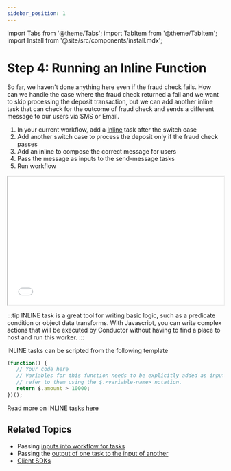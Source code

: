 ```yaml
---
sidebar_position: 1
---
```

import Tabs from '@theme/Tabs';
import TabItem from '@theme/TabItem';
import Install from '@site/src/components/install.mdx';


# Step 4: Running an Inline Function

So far, we haven't done anything here even if the fraud check fails. How can we handle the case where the fraud check returned a fail and we want to skip
processing the deposit transaction, but we can add another inline task that can check for the outcome of fraud check and sends a different message to our users via SMS or Email.


<Tabs>
<TabItem value="UI" label="UI">

<div className="row">
<div className="col col--4">

1. In your current workflow, add a [Inline](/content/reference-docs/system-tasks/inline) task after the switch case
2. Add another switch case to process the deposit only if the fraud check passes
3. Add an inline to compose the correct message for users
4. Pass the message as inputs to the send-message tasks
5. Run workflow

</div>
<div className="col">
<div className="embed-loom-video">
<iframe
  width="100%"
  height="300px"
  allow="fullscreen;"
  src={"https://player.vimeo.com/video/814101164?h=e8e6172101"}
></iframe></div>
</div>
</div>
</TabItem>
</Tabs>

:::tip
INLINE task is a great tool for writing basic logic, such as a predicate condition or object data transforms. With Javascript, you can
write complex actions that will be executed by Conductor without having to find a place to host and run this worker.
:::

INLINE tasks can be scripted from the following template
```javascript
(function() { 
   // Your code here
   // Variables for this function needs to be explicitly added as inputs and once added you can 
   // refer to them using the $.<variable-name> notation.
   return $.amount > 10000; 
})();
```

Read more on INLINE tasks [here](/content/reference-docs/system-tasks/inline)

## Related Topics

- Passing [inputs into workflow for tasks](/content/developer-guides/passing-data-in-conductor)
- Passing the [output of one task to the input of another](/content/developer-guides/passing-data-in-conductor)
- [Client SDKs](/content/category/sdks)